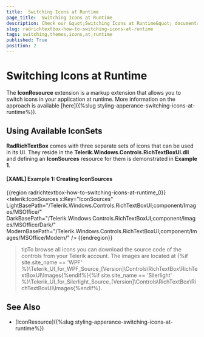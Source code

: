 ```yaml
---
title:  Switching Icons at Runtime
page_title:  Switching Icons at Runtime
description: Check our &quot;Switching Icons at Runtime&quot; documentation article for the RadRichTextBox WPF control.
slug: radrichtextbox-how-to-switching-icons-at-runtime
tags: switching,themes,icons,at,runtime
published: True
position: 2
---
```


# Switching Icons at Runtime


The __IconResource__ extension is a markup extension that allows you to switch icons in your application at runtime. More information on the approach is available [here]({%slug styling-apperance-switching-icons-at-runtime%}).


## Using Available IconSets

__RadRichTextBox__ comes with three separate sets of icons that can be used in its UI. They reside in the __Telerik.Windows.Controls.RichTextBoxUI.dll__ and defining an __IconSources__ resource for them is demonstrated in __Example 1__.


#### __[XAML] Example 1: Creating IconSources__

{{region radrichtextbox-how-to-switching-icons-at-runtime_0}}
	<telerik:IconSources x:Key="IconSources" 
         LightBasePath="/Telerik.Windows.Controls.RichTextBoxUI;component/Images/MSOffice/" 
         DarkBasePath="/Telerik.Windows.Controls.RichTextBoxUI;component/Images/MSOffice/Dark/"
         ModernBasePath="/Telerik.Windows.Controls.RichTextBoxUI;component/Images/MSOffice/Modern/" />
{{endregion}}


>tipTo browse all icons you can download the source code of the controls from your Telerik account. The images are located at {%if site.site_name == 'WPF' %}\Telerik\_UI\_for\_WPF\_Source\_[Version]\Controls\RichTextBox\RichTextBoxUI\Images{%endif%}{%if site.site_name == 'Silerlight' %}\Telerik\_UI\_for\_Silerlight\_Source\_[Version]\Controls\RichTextBox\RichTextBoxUI\Images{%endif%}.


## See Also

* [IconResource]({%slug styling-apperance-switching-icons-at-runtime%})